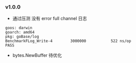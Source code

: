 

### v1.0.0
- 通过压测 没有 error full channel 日志
```
goos: darwin
goarch: amd64
pkg: goBase/log
BenchmarkFLog_Write-4   	 3000000	       522 ns/op
PASS
```
- bytes.NewBuffer 待优化